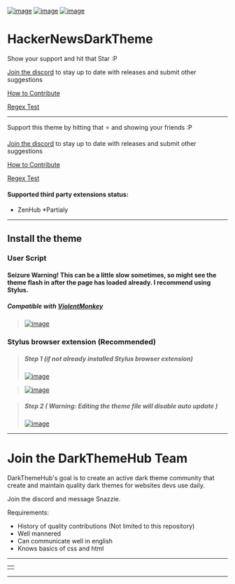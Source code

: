 [![image](https://img.shields.io/github/v/release/Darkthemehub/HackerNewsDarkTheme?style=flat-square)](https://github.com/DarkThemeHub/HackerNewsDarkTheme/releases/latest)
[![image](https://img.shields.io/github/release-date/Darkthemehub/HackerNewsDarkTheme?color=%23DD7A00&label=Last%20updated&style=flat-square)](https://github.com/DarkThemeHub/HackerNewsDarkTheme/releases)
[![image](https://img.shields.io/github/size/Darkthemehub/HackerNewsDarkTheme/Generated/github.user.styl?color=purple&label=Theme%20size&style=flat-square)](https://github.com/DarkThemeHub/HackerNewsDarkTheme/blob/master/Generated/github.user.styl)

# HackerNewsDarkTheme

Show your support and hit that Star :P

[Join the discord](https://discord.gg/pSs9YYn) to stay up to date with releases and submit other suggestions

[How to Contribute](https://github.com/DarkThemeHub/<REPLACE-WITH-REPO-NAME>/blob/master/CONTRIBUTING.md)

[Regex Test](REPLACE-WITH-REGEX-TEST-LINK)

<hr>

Support this theme by hitting that :star: and showing your friends :P

[Join the discord](https://discord.gg/pSs9YYn) to stay up to date with releases and submit other suggestions

[How to Contribute](https://github.com/DarkThemeHub/GithubDarkTheme/blob/master/CONTRIBUTING.md)

[Regex Test](https://regex101.com/r/sEZPE5/9)

#### Supported third party extensions status:

* ZenHub *Partialy

<hr>

## Install the theme
### User Script 
#### Seizure Warning! This can be a little slow sometimes, so might see the theme flash in after the page has loaded already. I recommend using Stylus.
##### Compatible with [ViolentMonkey](https://violentmonkey.github.io/)
> [![image](https://img.shields.io/badge/Install/Update%20directly%20with-UserScript-116b59.svg?longCache=true&amp;style=for-the-badge)](https://raw.githubusercontent.com/DarkThemeHub/HackerNewsDarkTheme/master/Generated/github.user.js)

### Stylus browser extension (Recommended)
> ##### Step 1 (if not already installed Stylus browser extension)
> [![image](https://img.shields.io/badge/Install-Stylus%20Chrome%20Extension-116b59.svg?longCache=true&amp;style=for-the-badge)](https://chrome.google.com/webstore/detail/stylus/clngdbkpkpeebahjckkjfobafhncgmne/)

> [![image](https://img.shields.io/badge/Install-Stylus%20Firefox%20Extension-116b59.svg?longCache=true&amp;style=for-the-badge)](https://addons.mozilla.org/en-GB/firefox/addon/styl-us/)

> ##### Step 2 ( Warning: Editing the theme file will disable auto update )
> [![image](https://img.shields.io/badge/Install/Update%20directly%20with-Stylus-116b59.svg?longCache=true&amp;style=for-the-badge)](https://raw.githubusercontent.com/DarkThemeHub/HackerNewsDarkTheme/master/Generated/github.user.styl)

<hr>

# Join the DarkThemeHub Team

DarkThemeHub's goal is to create an active dark theme community that create and maintain quality dark themes for websites devs use daily.

Join the discord and message Snazzie.

Requirements:

-   History of quality contributions (Not limited to this repository)
-   Well mannered
-   Can communicate well in english
-   Knows basics of css and html

<hr>
<table><tr><td>
<INSERT-IMAGE-HERE>
</td></tr></table>
<hr>
